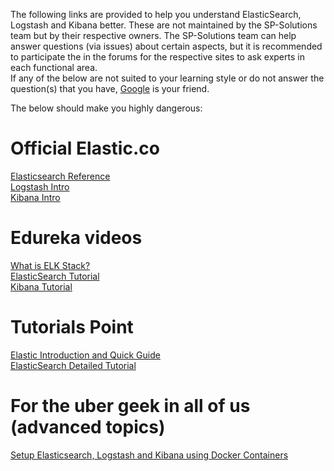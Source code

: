 The following links are provided to help you understand ElasticSearch, Logstash and Kibana better.  These are not maintained by the SP-Solutions team but by their respective owners.  The SP-Solutions team can help answer questions (via issues) about certain aspects, but it is recommended to participate the in the forums for the respective sites to ask experts in each functional area.  
If any of the below are not suited to your learning style or do not answer the question(s) that you have, [Google](http://www.google.com) is your friend.  

The below should make you highly dangerous:

# Official Elastic.co
[Elasticsearch Reference](https://www.elastic.co/guide/en/elasticsearch/reference/current/index.html)<br/>
[Logstash Intro](https://www.elastic.co/products/logstash)<br/>
[Kibana Intro](https://www.elastic.co/products/kibana)


# Edureka videos 
[What is ELK Stack?](https://www.youtube.com/watch?v=MRMgd6E9AXE)<br/>
[ElasticSearch Tutorial](https://www.youtube.com/watch?v=1EnvkPf7t6Y)<br/>
[Kibana Tutorial](https://www.youtube.com/watch?v=gQ1c1uILyKI)<br/>

# Tutorials Point
[Elastic Introduction and Quick Guide](https://www.tutorialspoint.com/elasticsearch/elasticsearch_quick_guide.htm)<br/>
[ElasticSearch Detailed Tutorial](https://www.tutorialspoint.com/elasticsearch/index.htm)<br/>

# For the uber geek in all of us (advanced topics)
[Setup Elasticsearch, Logstash and Kibana using Docker Containers](https://www.youtube.com/watch?v=6bXSfjwQVIc&t=3s)



